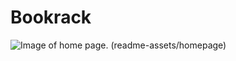 # Bookrack

<img alt="Image of home page." src="C:\Users\sateg\IdeaProjects\bookrack\readme-assets\homepage.png" 
title="Home Page"/> (readme-assets/homepage)